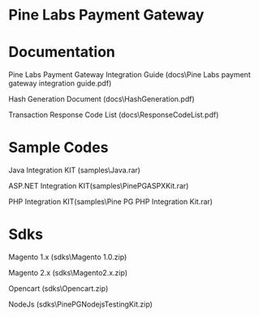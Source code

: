 # Pine Labs Payment Gateway

# Documentation

Pine Labs Payment Gateway Integration Guide (docs\Pine Labs payment gateway integration guide.pdf)

Hash Generation Document (docs\HashGeneration.pdf)

Transaction Response Code List (docs\ResponseCodeList.pdf)

# Sample Codes

Java Integration KIT (samples\Java.rar)

ASP.NET Integration KIT(samples\PinePGASPXKit.rar)

PHP Integration KIT(samples\Pine PG PHP Integration Kit.rar)


# Sdks

Magento 1.x (sdks\Magento 1.0.zip)

Magento 2.x (sdks\Magento2.x.zip)

Opencart (sdks\Opencart.zip)

NodeJs (sdks\PinePGNodejsTestingKit.zip)

